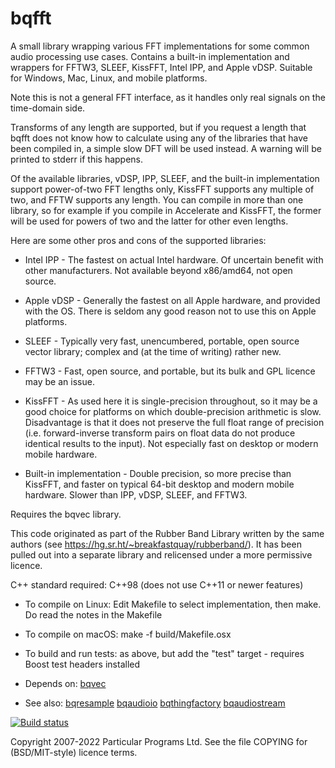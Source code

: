 
bqfft
=====

A small library wrapping various FFT implementations for some common
audio processing use cases. Contains a built-in implementation and
wrappers for FFTW3, SLEEF, KissFFT, Intel IPP, and Apple vDSP.
Suitable for Windows, Mac, Linux, and mobile platforms.

Note this is not a general FFT interface, as it handles only real
signals on the time-domain side.

Transforms of any length are supported, but if you request a length
that bqfft does not know how to calculate using any of the libraries
that have been compiled in, a simple slow DFT will be used instead. A
warning will be printed to stderr if this happens.

Of the available libraries, vDSP, IPP, SLEEF, and the built-in
implementation support power-of-two FFT lengths only, KissFFT supports
any multiple of two, and FFTW supports any length. You can compile in
more than one library, so for example if you compile in Accelerate and
KissFFT, the former will be used for powers of two and the latter for
other even lengths.

Here are some other pros and cons of the supported libraries:

 * Intel IPP - The fastest on actual Intel hardware. Of uncertain
   benefit with other manufacturers. Not available beyond x86/amd64,
   not open source.

 * Apple vDSP - Generally the fastest on all Apple hardware, and
   provided with the OS. There is seldom any good reason not to use
   this on Apple platforms.
 
 * SLEEF - Typically very fast, unencumbered, portable, open source
   vector library; complex and (at the time of writing) rather new.
 
 * FFTW3 - Fast, open source, and portable, but its bulk and GPL
   licence may be an issue.
 
 * KissFFT - As used here it is single-precision throughout, so it may
   be a good choice for platforms on which double-precision arithmetic
   is slow. Disadvantage is that it does not preserve the full float
   range of precision (i.e. forward-inverse transform pairs on float
   data do not produce identical results to the input). Not especially
   fast on desktop or modern mobile hardware.

 * Built-in implementation - Double precision, so more precise than
   KissFFT, and faster on typical 64-bit desktop and modern mobile
   hardware. Slower than IPP, vDSP, SLEEF, and FFTW3.

Requires the bqvec library.

This code originated as part of the Rubber Band Library written by the
same authors (see https://hg.sr.ht/~breakfastquay/rubberband/).
It has been pulled out into a separate library and relicensed under a
more permissive licence.

C++ standard required: C++98 (does not use C++11 or newer features)

 * To compile on Linux: Edit Makefile to select implementation, then make.
   Do read the notes in the Makefile
   
 * To compile on macOS: make -f build/Makefile.osx

 * To build and run tests: as above, but add the "test" target -
   requires Boost test headers installed

 * Depends on: [bqvec](https://hg.sr.ht/~breakfastquay/bqvec)

 * See also: [bqresample](https://hg.sr.ht/~breakfastquay/bqresample) [bqaudioio](https://hg.sr.ht/~breakfastquay/bqaudioio) [bqthingfactory](https://hg.sr.ht/~breakfastquay/bqthingfactory) [bqaudiostream](https://hg.sr.ht/~breakfastquay/bqaudiostream)

[![Build status](https://builds.sr.ht/~breakfastquay/bqfft.svg)](https://builds.sr.ht/~breakfastquay/bqfft?)

Copyright 2007-2022 Particular Programs Ltd. See the file COPYING for
(BSD/MIT-style) licence terms.
